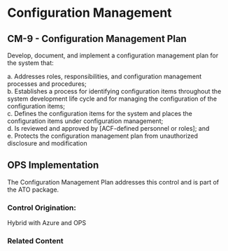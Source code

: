 # Configuration Management
## CM-9 - Configuration Management Plan

Develop, document, and implement a configuration management plan for the system that:

a. Addresses roles, responsibilities, and configuration management processes and procedures;<br />
b. Establishes a process for identifying configuration items throughout the system development life cycle and for managing the configuration of the configuration items;<br />
c. Defines the configuration items for the system and places the configuration items under configuration management;<br />
d. Is reviewed and approved by [ACF-defined personnel or roles]; and<br />
e. Protects the configuration management plan from unauthorized disclosure and modification

## OPS Implementation

The Configuration Management Plan addresses this control and is part of the ATO package.

### Control Origination:

Hybrid with Azure and OPS

### Related Content
